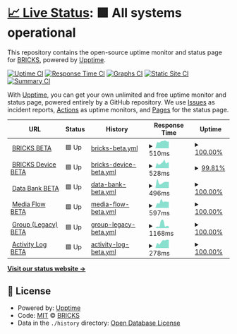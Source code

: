 # [📈 Live Status](https://mybigday.github.io/service-uptime-beta): <!--live status--> **🟩 All systems operational**

This repository contains the open-source uptime monitor and status page for [BRICKS](https://bricks.tools), powered by [Upptime](https://github.com/upptime/upptime).

[![Uptime CI](https://github.com/mybigday/service-uptime-beta/workflows/Uptime%20CI/badge.svg)](https://github.com/mybigday/service-uptime-beta/actions?query=workflow%3A%22Uptime+CI%22)
[![Response Time CI](https://github.com/mybigday/service-uptime-beta/workflows/Response%20Time%20CI/badge.svg)](https://github.com/mybigday/service-uptime-beta/actions?query=workflow%3A%22Response+Time+CI%22)
[![Graphs CI](https://github.com/mybigday/service-uptime-beta/workflows/Graphs%20CI/badge.svg)](https://github.com/mybigday/service-uptime-beta/actions?query=workflow%3A%22Graphs+CI%22)
[![Static Site CI](https://github.com/mybigday/service-uptime-beta/workflows/Static%20Site%20CI/badge.svg)](https://github.com/mybigday/service-uptime-beta/actions?query=workflow%3A%22Static+Site+CI%22)
[![Summary CI](https://github.com/mybigday/service-uptime-beta/workflows/Summary%20CI/badge.svg)](https://github.com/mybigday/service-uptime-beta/actions?query=workflow%3A%22Summary+CI%22)

With [Upptime](https://upptime.js.org), you can get your own unlimited and free uptime monitor and status page, powered entirely by a GitHub repository. We use [Issues](https://github.com/mybigday/service-uptime-beta/issues) as incident reports, [Actions](https://github.com/mybigday/service-uptime-beta/actions) as uptime monitors, and [Pages](https://mybigday.github.io/service-uptime-beta) for the status page.

<!--start: status pages-->
<!-- This summary is generated by Upptime (https://github.com/upptime/upptime) -->
<!-- Do not edit this manually, your changes will be overwritten -->
<!-- prettier-ignore -->
| URL | Status | History | Response Time | Uptime |
| --- | ------ | ------- | ------------- | ------ |
| <img alt="" src="https://icons.duckduckgo.com/ip3/display-beta.bricks.tools.ico" height="13"> [BRICKS BETA](https://display-beta.bricks.tools/api/workspace-public-health-check) | 🟩 Up | [bricks-beta.yml](https://github.com/mybigday/service-uptime-beta/commits/HEAD/history/bricks-beta.yml) | <details><summary><img alt="Response time graph" src="./graphs/bricks-beta/response-time-week.png" height="20"> 510ms</summary><br><a href="https://mybigday.github.io/service-uptime-beta/history/bricks-beta"><img alt="Response time 655" src="https://img.shields.io/endpoint?url=https%3A%2F%2Fraw.githubusercontent.com%2Fmybigday%2Fservice-uptime-beta%2FHEAD%2Fapi%2Fbricks-beta%2Fresponse-time.json"></a><br><a href="https://mybigday.github.io/service-uptime-beta/history/bricks-beta"><img alt="24-hour response time 355" src="https://img.shields.io/endpoint?url=https%3A%2F%2Fraw.githubusercontent.com%2Fmybigday%2Fservice-uptime-beta%2FHEAD%2Fapi%2Fbricks-beta%2Fresponse-time-day.json"></a><br><a href="https://mybigday.github.io/service-uptime-beta/history/bricks-beta"><img alt="7-day response time 510" src="https://img.shields.io/endpoint?url=https%3A%2F%2Fraw.githubusercontent.com%2Fmybigday%2Fservice-uptime-beta%2FHEAD%2Fapi%2Fbricks-beta%2Fresponse-time-week.json"></a><br><a href="https://mybigday.github.io/service-uptime-beta/history/bricks-beta"><img alt="30-day response time 542" src="https://img.shields.io/endpoint?url=https%3A%2F%2Fraw.githubusercontent.com%2Fmybigday%2Fservice-uptime-beta%2FHEAD%2Fapi%2Fbricks-beta%2Fresponse-time-month.json"></a><br><a href="https://mybigday.github.io/service-uptime-beta/history/bricks-beta"><img alt="1-year response time 689" src="https://img.shields.io/endpoint?url=https%3A%2F%2Fraw.githubusercontent.com%2Fmybigday%2Fservice-uptime-beta%2FHEAD%2Fapi%2Fbricks-beta%2Fresponse-time-year.json"></a></details> | <details><summary><a href="https://mybigday.github.io/service-uptime-beta/history/bricks-beta">100.00%</a></summary><a href="https://mybigday.github.io/service-uptime-beta/history/bricks-beta"><img alt="All-time uptime 99.96%" src="https://img.shields.io/endpoint?url=https%3A%2F%2Fraw.githubusercontent.com%2Fmybigday%2Fservice-uptime-beta%2FHEAD%2Fapi%2Fbricks-beta%2Fuptime.json"></a><br><a href="https://mybigday.github.io/service-uptime-beta/history/bricks-beta"><img alt="24-hour uptime 100.00%" src="https://img.shields.io/endpoint?url=https%3A%2F%2Fraw.githubusercontent.com%2Fmybigday%2Fservice-uptime-beta%2FHEAD%2Fapi%2Fbricks-beta%2Fuptime-day.json"></a><br><a href="https://mybigday.github.io/service-uptime-beta/history/bricks-beta"><img alt="7-day uptime 100.00%" src="https://img.shields.io/endpoint?url=https%3A%2F%2Fraw.githubusercontent.com%2Fmybigday%2Fservice-uptime-beta%2FHEAD%2Fapi%2Fbricks-beta%2Fuptime-week.json"></a><br><a href="https://mybigday.github.io/service-uptime-beta/history/bricks-beta"><img alt="30-day uptime 100.00%" src="https://img.shields.io/endpoint?url=https%3A%2F%2Fraw.githubusercontent.com%2Fmybigday%2Fservice-uptime-beta%2FHEAD%2Fapi%2Fbricks-beta%2Fuptime-month.json"></a><br><a href="https://mybigday.github.io/service-uptime-beta/history/bricks-beta"><img alt="1-year uptime 99.94%" src="https://img.shields.io/endpoint?url=https%3A%2F%2Fraw.githubusercontent.com%2Fmybigday%2Fservice-uptime-beta%2FHEAD%2Fapi%2Fbricks-beta%2Fuptime-year.json"></a></details>
| <img alt="" src="https://icons.duckduckgo.com/ip3/device-beta.bricks.tools.ico" height="13"> [BRICKS Device BETA](https://device-beta.bricks.tools/api/public-health-check) | 🟩 Up | [bricks-device-beta.yml](https://github.com/mybigday/service-uptime-beta/commits/HEAD/history/bricks-device-beta.yml) | <details><summary><img alt="Response time graph" src="./graphs/bricks-device-beta/response-time-week.png" height="20"> 528ms</summary><br><a href="https://mybigday.github.io/service-uptime-beta/history/bricks-device-beta"><img alt="Response time 582" src="https://img.shields.io/endpoint?url=https%3A%2F%2Fraw.githubusercontent.com%2Fmybigday%2Fservice-uptime-beta%2FHEAD%2Fapi%2Fbricks-device-beta%2Fresponse-time.json"></a><br><a href="https://mybigday.github.io/service-uptime-beta/history/bricks-device-beta"><img alt="24-hour response time 463" src="https://img.shields.io/endpoint?url=https%3A%2F%2Fraw.githubusercontent.com%2Fmybigday%2Fservice-uptime-beta%2FHEAD%2Fapi%2Fbricks-device-beta%2Fresponse-time-day.json"></a><br><a href="https://mybigday.github.io/service-uptime-beta/history/bricks-device-beta"><img alt="7-day response time 528" src="https://img.shields.io/endpoint?url=https%3A%2F%2Fraw.githubusercontent.com%2Fmybigday%2Fservice-uptime-beta%2FHEAD%2Fapi%2Fbricks-device-beta%2Fresponse-time-week.json"></a><br><a href="https://mybigday.github.io/service-uptime-beta/history/bricks-device-beta"><img alt="30-day response time 552" src="https://img.shields.io/endpoint?url=https%3A%2F%2Fraw.githubusercontent.com%2Fmybigday%2Fservice-uptime-beta%2FHEAD%2Fapi%2Fbricks-device-beta%2Fresponse-time-month.json"></a><br><a href="https://mybigday.github.io/service-uptime-beta/history/bricks-device-beta"><img alt="1-year response time 598" src="https://img.shields.io/endpoint?url=https%3A%2F%2Fraw.githubusercontent.com%2Fmybigday%2Fservice-uptime-beta%2FHEAD%2Fapi%2Fbricks-device-beta%2Fresponse-time-year.json"></a></details> | <details><summary><a href="https://mybigday.github.io/service-uptime-beta/history/bricks-device-beta">99.81%</a></summary><a href="https://mybigday.github.io/service-uptime-beta/history/bricks-device-beta"><img alt="All-time uptime 99.94%" src="https://img.shields.io/endpoint?url=https%3A%2F%2Fraw.githubusercontent.com%2Fmybigday%2Fservice-uptime-beta%2FHEAD%2Fapi%2Fbricks-device-beta%2Fuptime.json"></a><br><a href="https://mybigday.github.io/service-uptime-beta/history/bricks-device-beta"><img alt="24-hour uptime 100.00%" src="https://img.shields.io/endpoint?url=https%3A%2F%2Fraw.githubusercontent.com%2Fmybigday%2Fservice-uptime-beta%2FHEAD%2Fapi%2Fbricks-device-beta%2Fuptime-day.json"></a><br><a href="https://mybigday.github.io/service-uptime-beta/history/bricks-device-beta"><img alt="7-day uptime 99.81%" src="https://img.shields.io/endpoint?url=https%3A%2F%2Fraw.githubusercontent.com%2Fmybigday%2Fservice-uptime-beta%2FHEAD%2Fapi%2Fbricks-device-beta%2Fuptime-week.json"></a><br><a href="https://mybigday.github.io/service-uptime-beta/history/bricks-device-beta"><img alt="30-day uptime 99.96%" src="https://img.shields.io/endpoint?url=https%3A%2F%2Fraw.githubusercontent.com%2Fmybigday%2Fservice-uptime-beta%2FHEAD%2Fapi%2Fbricks-device-beta%2Fuptime-month.json"></a><br><a href="https://mybigday.github.io/service-uptime-beta/history/bricks-device-beta"><img alt="1-year uptime 99.83%" src="https://img.shields.io/endpoint?url=https%3A%2F%2Fraw.githubusercontent.com%2Fmybigday%2Fservice-uptime-beta%2FHEAD%2Fapi%2Fbricks-device-beta%2Fuptime-year.json"></a></details>
| <img alt="" src="https://icons.duckduckgo.com/ip3/bank-beta.bricks.tools.ico" height="13"> [Data Bank BETA](https://bank-beta.bricks.tools/api/not-found) | 🟩 Up | [data-bank-beta.yml](https://github.com/mybigday/service-uptime-beta/commits/HEAD/history/data-bank-beta.yml) | <details><summary><img alt="Response time graph" src="./graphs/data-bank-beta/response-time-week.png" height="20"> 496ms</summary><br><a href="https://mybigday.github.io/service-uptime-beta/history/data-bank-beta"><img alt="Response time 552" src="https://img.shields.io/endpoint?url=https%3A%2F%2Fraw.githubusercontent.com%2Fmybigday%2Fservice-uptime-beta%2FHEAD%2Fapi%2Fdata-bank-beta%2Fresponse-time.json"></a><br><a href="https://mybigday.github.io/service-uptime-beta/history/data-bank-beta"><img alt="24-hour response time 366" src="https://img.shields.io/endpoint?url=https%3A%2F%2Fraw.githubusercontent.com%2Fmybigday%2Fservice-uptime-beta%2FHEAD%2Fapi%2Fdata-bank-beta%2Fresponse-time-day.json"></a><br><a href="https://mybigday.github.io/service-uptime-beta/history/data-bank-beta"><img alt="7-day response time 496" src="https://img.shields.io/endpoint?url=https%3A%2F%2Fraw.githubusercontent.com%2Fmybigday%2Fservice-uptime-beta%2FHEAD%2Fapi%2Fdata-bank-beta%2Fresponse-time-week.json"></a><br><a href="https://mybigday.github.io/service-uptime-beta/history/data-bank-beta"><img alt="30-day response time 576" src="https://img.shields.io/endpoint?url=https%3A%2F%2Fraw.githubusercontent.com%2Fmybigday%2Fservice-uptime-beta%2FHEAD%2Fapi%2Fdata-bank-beta%2Fresponse-time-month.json"></a><br><a href="https://mybigday.github.io/service-uptime-beta/history/data-bank-beta"><img alt="1-year response time 552" src="https://img.shields.io/endpoint?url=https%3A%2F%2Fraw.githubusercontent.com%2Fmybigday%2Fservice-uptime-beta%2FHEAD%2Fapi%2Fdata-bank-beta%2Fresponse-time-year.json"></a></details> | <details><summary><a href="https://mybigday.github.io/service-uptime-beta/history/data-bank-beta">100.00%</a></summary><a href="https://mybigday.github.io/service-uptime-beta/history/data-bank-beta"><img alt="All-time uptime 100.00%" src="https://img.shields.io/endpoint?url=https%3A%2F%2Fraw.githubusercontent.com%2Fmybigday%2Fservice-uptime-beta%2FHEAD%2Fapi%2Fdata-bank-beta%2Fuptime.json"></a><br><a href="https://mybigday.github.io/service-uptime-beta/history/data-bank-beta"><img alt="24-hour uptime 100.00%" src="https://img.shields.io/endpoint?url=https%3A%2F%2Fraw.githubusercontent.com%2Fmybigday%2Fservice-uptime-beta%2FHEAD%2Fapi%2Fdata-bank-beta%2Fuptime-day.json"></a><br><a href="https://mybigday.github.io/service-uptime-beta/history/data-bank-beta"><img alt="7-day uptime 100.00%" src="https://img.shields.io/endpoint?url=https%3A%2F%2Fraw.githubusercontent.com%2Fmybigday%2Fservice-uptime-beta%2FHEAD%2Fapi%2Fdata-bank-beta%2Fuptime-week.json"></a><br><a href="https://mybigday.github.io/service-uptime-beta/history/data-bank-beta"><img alt="30-day uptime 100.00%" src="https://img.shields.io/endpoint?url=https%3A%2F%2Fraw.githubusercontent.com%2Fmybigday%2Fservice-uptime-beta%2FHEAD%2Fapi%2Fdata-bank-beta%2Fuptime-month.json"></a><br><a href="https://mybigday.github.io/service-uptime-beta/history/data-bank-beta"><img alt="1-year uptime 100.00%" src="https://img.shields.io/endpoint?url=https%3A%2F%2Fraw.githubusercontent.com%2Fmybigday%2Fservice-uptime-beta%2FHEAD%2Fapi%2Fdata-bank-beta%2Fuptime-year.json"></a></details>
| <img alt="" src="https://icons.duckduckgo.com/ip3/media-beta.bricks.tools.ico" height="13"> [Media Flow BETA](https://media-beta.bricks.tools) | 🟩 Up | [media-flow-beta.yml](https://github.com/mybigday/service-uptime-beta/commits/HEAD/history/media-flow-beta.yml) | <details><summary><img alt="Response time graph" src="./graphs/media-flow-beta/response-time-week.png" height="20"> 597ms</summary><br><a href="https://mybigday.github.io/service-uptime-beta/history/media-flow-beta"><img alt="Response time 601" src="https://img.shields.io/endpoint?url=https%3A%2F%2Fraw.githubusercontent.com%2Fmybigday%2Fservice-uptime-beta%2FHEAD%2Fapi%2Fmedia-flow-beta%2Fresponse-time.json"></a><br><a href="https://mybigday.github.io/service-uptime-beta/history/media-flow-beta"><img alt="24-hour response time 455" src="https://img.shields.io/endpoint?url=https%3A%2F%2Fraw.githubusercontent.com%2Fmybigday%2Fservice-uptime-beta%2FHEAD%2Fapi%2Fmedia-flow-beta%2Fresponse-time-day.json"></a><br><a href="https://mybigday.github.io/service-uptime-beta/history/media-flow-beta"><img alt="7-day response time 597" src="https://img.shields.io/endpoint?url=https%3A%2F%2Fraw.githubusercontent.com%2Fmybigday%2Fservice-uptime-beta%2FHEAD%2Fapi%2Fmedia-flow-beta%2Fresponse-time-week.json"></a><br><a href="https://mybigday.github.io/service-uptime-beta/history/media-flow-beta"><img alt="30-day response time 557" src="https://img.shields.io/endpoint?url=https%3A%2F%2Fraw.githubusercontent.com%2Fmybigday%2Fservice-uptime-beta%2FHEAD%2Fapi%2Fmedia-flow-beta%2Fresponse-time-month.json"></a><br><a href="https://mybigday.github.io/service-uptime-beta/history/media-flow-beta"><img alt="1-year response time 568" src="https://img.shields.io/endpoint?url=https%3A%2F%2Fraw.githubusercontent.com%2Fmybigday%2Fservice-uptime-beta%2FHEAD%2Fapi%2Fmedia-flow-beta%2Fresponse-time-year.json"></a></details> | <details><summary><a href="https://mybigday.github.io/service-uptime-beta/history/media-flow-beta">100.00%</a></summary><a href="https://mybigday.github.io/service-uptime-beta/history/media-flow-beta"><img alt="All-time uptime 100.00%" src="https://img.shields.io/endpoint?url=https%3A%2F%2Fraw.githubusercontent.com%2Fmybigday%2Fservice-uptime-beta%2FHEAD%2Fapi%2Fmedia-flow-beta%2Fuptime.json"></a><br><a href="https://mybigday.github.io/service-uptime-beta/history/media-flow-beta"><img alt="24-hour uptime 100.00%" src="https://img.shields.io/endpoint?url=https%3A%2F%2Fraw.githubusercontent.com%2Fmybigday%2Fservice-uptime-beta%2FHEAD%2Fapi%2Fmedia-flow-beta%2Fuptime-day.json"></a><br><a href="https://mybigday.github.io/service-uptime-beta/history/media-flow-beta"><img alt="7-day uptime 100.00%" src="https://img.shields.io/endpoint?url=https%3A%2F%2Fraw.githubusercontent.com%2Fmybigday%2Fservice-uptime-beta%2FHEAD%2Fapi%2Fmedia-flow-beta%2Fuptime-week.json"></a><br><a href="https://mybigday.github.io/service-uptime-beta/history/media-flow-beta"><img alt="30-day uptime 100.00%" src="https://img.shields.io/endpoint?url=https%3A%2F%2Fraw.githubusercontent.com%2Fmybigday%2Fservice-uptime-beta%2FHEAD%2Fapi%2Fmedia-flow-beta%2Fuptime-month.json"></a><br><a href="https://mybigday.github.io/service-uptime-beta/history/media-flow-beta"><img alt="1-year uptime 100.00%" src="https://img.shields.io/endpoint?url=https%3A%2F%2Fraw.githubusercontent.com%2Fmybigday%2Fservice-uptime-beta%2FHEAD%2Fapi%2Fmedia-flow-beta%2Fuptime-year.json"></a></details>
| <img alt="" src="https://icons.duckduckgo.com/ip3/group-beta.mybigday.com.tw.ico" height="13"> [Group (Legacy) BETA](https://group-beta.mybigday.com.tw) | 🟩 Up | [group-legacy-beta.yml](https://github.com/mybigday/service-uptime-beta/commits/HEAD/history/group-legacy-beta.yml) | <details><summary><img alt="Response time graph" src="./graphs/group-legacy-beta/response-time-week.png" height="20"> 1168ms</summary><br><a href="https://mybigday.github.io/service-uptime-beta/history/group-legacy-beta"><img alt="Response time 833" src="https://img.shields.io/endpoint?url=https%3A%2F%2Fraw.githubusercontent.com%2Fmybigday%2Fservice-uptime-beta%2FHEAD%2Fapi%2Fgroup-legacy-beta%2Fresponse-time.json"></a><br><a href="https://mybigday.github.io/service-uptime-beta/history/group-legacy-beta"><img alt="24-hour response time 466" src="https://img.shields.io/endpoint?url=https%3A%2F%2Fraw.githubusercontent.com%2Fmybigday%2Fservice-uptime-beta%2FHEAD%2Fapi%2Fgroup-legacy-beta%2Fresponse-time-day.json"></a><br><a href="https://mybigday.github.io/service-uptime-beta/history/group-legacy-beta"><img alt="7-day response time 1168" src="https://img.shields.io/endpoint?url=https%3A%2F%2Fraw.githubusercontent.com%2Fmybigday%2Fservice-uptime-beta%2FHEAD%2Fapi%2Fgroup-legacy-beta%2Fresponse-time-week.json"></a><br><a href="https://mybigday.github.io/service-uptime-beta/history/group-legacy-beta"><img alt="30-day response time 764" src="https://img.shields.io/endpoint?url=https%3A%2F%2Fraw.githubusercontent.com%2Fmybigday%2Fservice-uptime-beta%2FHEAD%2Fapi%2Fgroup-legacy-beta%2Fresponse-time-month.json"></a><br><a href="https://mybigday.github.io/service-uptime-beta/history/group-legacy-beta"><img alt="1-year response time 833" src="https://img.shields.io/endpoint?url=https%3A%2F%2Fraw.githubusercontent.com%2Fmybigday%2Fservice-uptime-beta%2FHEAD%2Fapi%2Fgroup-legacy-beta%2Fresponse-time-year.json"></a></details> | <details><summary><a href="https://mybigday.github.io/service-uptime-beta/history/group-legacy-beta">100.00%</a></summary><a href="https://mybigday.github.io/service-uptime-beta/history/group-legacy-beta"><img alt="All-time uptime 99.96%" src="https://img.shields.io/endpoint?url=https%3A%2F%2Fraw.githubusercontent.com%2Fmybigday%2Fservice-uptime-beta%2FHEAD%2Fapi%2Fgroup-legacy-beta%2Fuptime.json"></a><br><a href="https://mybigday.github.io/service-uptime-beta/history/group-legacy-beta"><img alt="24-hour uptime 100.00%" src="https://img.shields.io/endpoint?url=https%3A%2F%2Fraw.githubusercontent.com%2Fmybigday%2Fservice-uptime-beta%2FHEAD%2Fapi%2Fgroup-legacy-beta%2Fuptime-day.json"></a><br><a href="https://mybigday.github.io/service-uptime-beta/history/group-legacy-beta"><img alt="7-day uptime 100.00%" src="https://img.shields.io/endpoint?url=https%3A%2F%2Fraw.githubusercontent.com%2Fmybigday%2Fservice-uptime-beta%2FHEAD%2Fapi%2Fgroup-legacy-beta%2Fuptime-week.json"></a><br><a href="https://mybigday.github.io/service-uptime-beta/history/group-legacy-beta"><img alt="30-day uptime 99.87%" src="https://img.shields.io/endpoint?url=https%3A%2F%2Fraw.githubusercontent.com%2Fmybigday%2Fservice-uptime-beta%2FHEAD%2Fapi%2Fgroup-legacy-beta%2Fuptime-month.json"></a><br><a href="https://mybigday.github.io/service-uptime-beta/history/group-legacy-beta"><img alt="1-year uptime 99.96%" src="https://img.shields.io/endpoint?url=https%3A%2F%2Fraw.githubusercontent.com%2Fmybigday%2Fservice-uptime-beta%2FHEAD%2Fapi%2Fgroup-legacy-beta%2Fuptime-year.json"></a></details>
| <img alt="" src="https://icons.duckduckgo.com/ip3/activity-log-beta.bricks.tools.ico" height="13"> [Activity Log BETA](https://activity-log-beta.bricks.tools/health) | 🟩 Up | [activity-log-beta.yml](https://github.com/mybigday/service-uptime-beta/commits/HEAD/history/activity-log-beta.yml) | <details><summary><img alt="Response time graph" src="./graphs/activity-log-beta/response-time-week.png" height="20"> 278ms</summary><br><a href="https://mybigday.github.io/service-uptime-beta/history/activity-log-beta"><img alt="Response time 742" src="https://img.shields.io/endpoint?url=https%3A%2F%2Fraw.githubusercontent.com%2Fmybigday%2Fservice-uptime-beta%2FHEAD%2Fapi%2Factivity-log-beta%2Fresponse-time.json"></a><br><a href="https://mybigday.github.io/service-uptime-beta/history/activity-log-beta"><img alt="24-hour response time 107" src="https://img.shields.io/endpoint?url=https%3A%2F%2Fraw.githubusercontent.com%2Fmybigday%2Fservice-uptime-beta%2FHEAD%2Fapi%2Factivity-log-beta%2Fresponse-time-day.json"></a><br><a href="https://mybigday.github.io/service-uptime-beta/history/activity-log-beta"><img alt="7-day response time 278" src="https://img.shields.io/endpoint?url=https%3A%2F%2Fraw.githubusercontent.com%2Fmybigday%2Fservice-uptime-beta%2FHEAD%2Fapi%2Factivity-log-beta%2Fresponse-time-week.json"></a><br><a href="https://mybigday.github.io/service-uptime-beta/history/activity-log-beta"><img alt="30-day response time 300" src="https://img.shields.io/endpoint?url=https%3A%2F%2Fraw.githubusercontent.com%2Fmybigday%2Fservice-uptime-beta%2FHEAD%2Fapi%2Factivity-log-beta%2Fresponse-time-month.json"></a><br><a href="https://mybigday.github.io/service-uptime-beta/history/activity-log-beta"><img alt="1-year response time 908" src="https://img.shields.io/endpoint?url=https%3A%2F%2Fraw.githubusercontent.com%2Fmybigday%2Fservice-uptime-beta%2FHEAD%2Fapi%2Factivity-log-beta%2Fresponse-time-year.json"></a></details> | <details><summary><a href="https://mybigday.github.io/service-uptime-beta/history/activity-log-beta">100.00%</a></summary><a href="https://mybigday.github.io/service-uptime-beta/history/activity-log-beta"><img alt="All-time uptime 98.88%" src="https://img.shields.io/endpoint?url=https%3A%2F%2Fraw.githubusercontent.com%2Fmybigday%2Fservice-uptime-beta%2FHEAD%2Fapi%2Factivity-log-beta%2Fuptime.json"></a><br><a href="https://mybigday.github.io/service-uptime-beta/history/activity-log-beta"><img alt="24-hour uptime 100.00%" src="https://img.shields.io/endpoint?url=https%3A%2F%2Fraw.githubusercontent.com%2Fmybigday%2Fservice-uptime-beta%2FHEAD%2Fapi%2Factivity-log-beta%2Fuptime-day.json"></a><br><a href="https://mybigday.github.io/service-uptime-beta/history/activity-log-beta"><img alt="7-day uptime 100.00%" src="https://img.shields.io/endpoint?url=https%3A%2F%2Fraw.githubusercontent.com%2Fmybigday%2Fservice-uptime-beta%2FHEAD%2Fapi%2Factivity-log-beta%2Fuptime-week.json"></a><br><a href="https://mybigday.github.io/service-uptime-beta/history/activity-log-beta"><img alt="30-day uptime 100.00%" src="https://img.shields.io/endpoint?url=https%3A%2F%2Fraw.githubusercontent.com%2Fmybigday%2Fservice-uptime-beta%2FHEAD%2Fapi%2Factivity-log-beta%2Fuptime-month.json"></a><br><a href="https://mybigday.github.io/service-uptime-beta/history/activity-log-beta"><img alt="1-year uptime 98.19%" src="https://img.shields.io/endpoint?url=https%3A%2F%2Fraw.githubusercontent.com%2Fmybigday%2Fservice-uptime-beta%2FHEAD%2Fapi%2Factivity-log-beta%2Fuptime-year.json"></a></details>

<!--end: status pages-->

[**Visit our status website →**](https://mybigday.github.io/service-uptime-beta)

## 📄 License

- Powered by: [Upptime](https://github.com/upptime/upptime)
- Code: [MIT](./LICENSE) © [BRICKS](https://bricks.tools)
- Data in the `./history` directory: [Open Database License](https://opendatacommons.org/licenses/odbl/1-0/)
